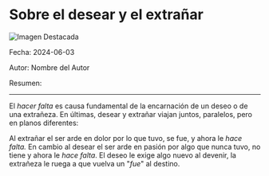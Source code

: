 # Sobre el desear y el extrañar

![Imagen Destacada](assets/pictures/chaplin_1.jpg)

Fecha: 2024-06-03

Autor: Nombre del Autor

Resumen: 

---

El *hacer falta* es causa fundamental de la encarnación de un deseo o de una extrañeza. En últimas, desear  y extrañar viajan juntos, paralelos, pero en planos diferentes:

Al extrañar el ser arde en dolor por lo que tuvo, se fue, y ahora le *hace falta.* En cambio al desear el ser arde en pasión por algo que nunca tuvo, no tiene y ahora le *hace falta*. El deseo le exige algo nuevo al devenir, la extrañeza le ruega a que vuelva un "*fue*" al destino.
